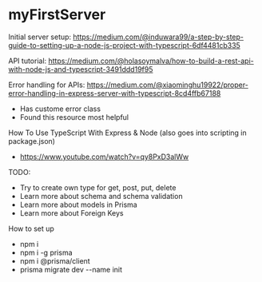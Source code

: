 # myFirstServer

Initial server setup:
https://medium.com/@induwara99/a-step-by-step-guide-to-setting-up-a-node-js-project-with-typescript-6df4481cb335


API tutorial:
https://medium.com/@holasoymalva/how-to-build-a-rest-api-with-node-js-and-typescript-3491ddd19f95


Error handling for APIs: 
https://medium.com/@xiaominghu19922/proper-error-handling-in-express-server-with-typescript-8cd4ffb67188
- Has custome error class
- Found this resource most helpful

How To Use TypeScript With Express & Node (also goes into scripting in package.json)
- https://www.youtube.com/watch?v=qy8PxD3alWw

TODO:
- Try to create own type for get, post, put, delete
- Learn more about schema and schema validation
- Learn more about models in Prisma
- Learn more about Foreign Keys

How to set up
- npm i
- npm i -g prisma
- npm i @prisma/client
- prisma migrate dev --name init